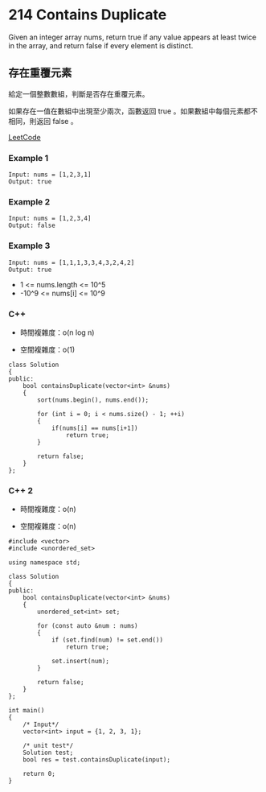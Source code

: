 # 214 Contains Duplicate

Given an integer array nums, return true if any value appears at least twice in the array, and return false if every element is distinct.

## 存在重覆元素

給定一個整數數組，判斷是否存在重覆元素。

如果存在一值在數組中出現至少兩次，函數返回 true 。如果數組中每個元素都不相同，則返回 false 。

[LeetCode](https://leetcode-cn.com/problems/contains-duplicate/)

### Example 1
```
Input: nums = [1,2,3,1]
Output: true
```

### Example 2
```
Input: nums = [1,2,3,4]
Output: false
```

### Example 3
```
Input: nums = [1,1,1,3,3,4,3,2,4,2]
Output: true
```

* 1 <= nums.length <= 10^5
* -10^9 <= nums[i] <= 10^9

### C++ 

* 時間複雜度：o(n log n) 

* 空間複雜度：o(1) 
```
class Solution
{
public:
    bool containsDuplicate(vector<int> &nums)
    {
        sort(nums.begin(), nums.end());

        for (int i = 0; i < nums.size() - 1; ++i)
        {
            if(nums[i] == nums[i+1])
                return true;
        }

        return false;
    }
};
```

### C++ 2

* 時間複雜度：o(n) 

* 空間複雜度：o(n) 

```
#include <vector>
#include <unordered_set>

using namespace std;

class Solution
{
public:
    bool containsDuplicate(vector<int> &nums)
    {
        unordered_set<int> set;

        for (const auto &num : nums)
        {
            if (set.find(num) != set.end())
                return true;

            set.insert(num);
        }

        return false;
    }
};

int main()
{
    /* Input*/
    vector<int> input = {1, 2, 3, 1};

    /* unit test*/
    Solution test;
    bool res = test.containsDuplicate(input);

    return 0;
}
```


